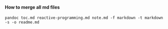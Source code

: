 #### How to merge all md files

`pandoc
toc.md
reactive-programming.md
note.md
-f markdown -t markdown -s -o readme.md`
